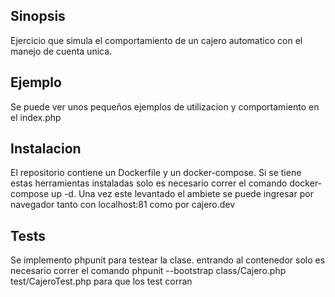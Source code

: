 ## Sinopsis

Ejercicio que simula el comportamiento de un cajero automatico con el manejo de cuenta unica.

## Ejemplo

Se puede ver unos pequeños ejemplos de utilizacion y comportamiento en el index.php

## Instalacion

El repositorio contiene un Dockerfile y un docker-compose. Si se tiene estas herramientas instaladas solo es necesario correr el comando docker-compose up -d. Una vez este levantado el ambiete se puede ingresar por navegador tanto con localhost:81 como por cajero.dev

## Tests

Se implemento phpunit para testear la clase. entrando al contenedor solo es necesario correr el comando phpunit --bootstrap class/Cajero.php test/CajeroTest.php para que los test corran

